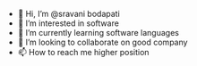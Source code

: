 - 👋 Hi, I’m @sravani bodapati
- 👀 I’m interested in software 
- 🌱 I’m currently learning software languages 
- 💞️ I’m looking to collaborate on good company 
- 📫 How to reach me higher position 
  


<!---
sravani-bodapati/sravani-bodapati is a ✨ special ✨ repository because its `README.md` (this file) appears on your GitHub profile.
You can click the Preview link to take a look at your changes.
--->
